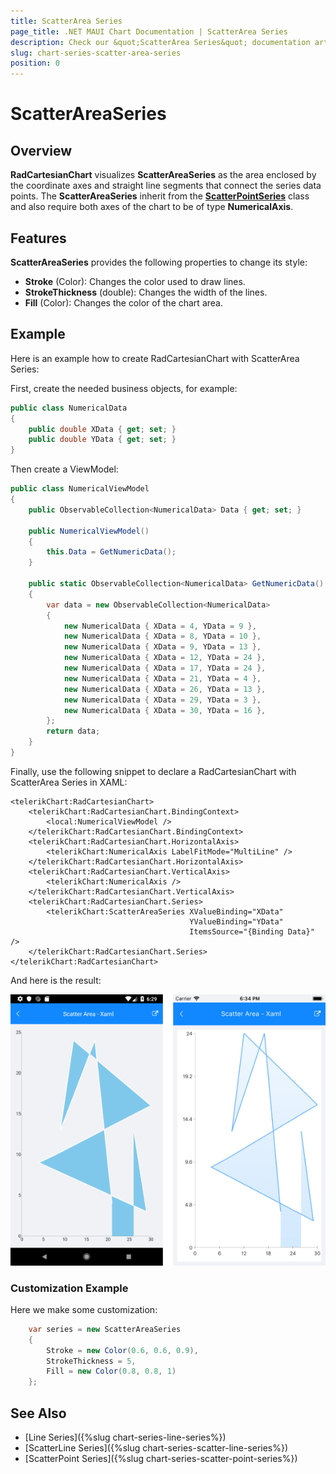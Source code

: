 ```yaml
---
title: ScatterArea Series
page_title: .NET MAUI Chart Documentation | ScatterArea Series
description: Check our &quot;ScatterArea Series&quot; documentation article for Telerik Chart for .NET MAUI
slug: chart-series-scatter-area-series
position: 0
---
```


# ScatterAreaSeries

## Overview

**RadCartesianChart** visualizes **ScatterAreaSeries** as the area enclosed by the coordinate axes and straight line segments that connect the series data points. The **ScatterAreaSeries** inherit from the **[ScatterPointSeries]()** class and also require both axes of the chart to be of type **NumericalAxis**.

## Features

**ScatterAreaSeries** provides the following properties to change its style:

- **Stroke** (Color): Changes the color used to draw lines.
- **StrokeThickness** (double): Changes the width of the lines.
- **Fill** (Color): Changes the color of the chart area.

## Example

Here is an example how to create RadCartesianChart with ScatterArea Series:

First, create the needed business objects, for example:

```C#
public class NumericalData
{
    public double XData { get; set; }
    public double YData { get; set; }
}
```

Then create a ViewModel:

```C#
public class NumericalViewModel
{
    public ObservableCollection<NumericalData> Data { get; set; }

    public NumericalViewModel()
    {
        this.Data = GetNumericData();
    }

    public static ObservableCollection<NumericalData> GetNumericData()
    {
        var data = new ObservableCollection<NumericalData>
        {
            new NumericalData { XData = 4, YData = 9 },
            new NumericalData { XData = 8, YData = 10 },
            new NumericalData { XData = 9, YData = 13 },
            new NumericalData { XData = 12, YData = 24 },
            new NumericalData { XData = 17, YData = 24 },
            new NumericalData { XData = 21, YData = 4 },
            new NumericalData { XData = 26, YData = 13 },
            new NumericalData { XData = 29, YData = 3 },
            new NumericalData { XData = 30, YData = 16 },
        };
        return data;
    }
}
```

Finally, use the following snippet to declare a RadCartesianChart with ScatterArea Series in XAML:

```XAML
<telerikChart:RadCartesianChart>
    <telerikChart:RadCartesianChart.BindingContext>
        <local:NumericalViewModel />
    </telerikChart:RadCartesianChart.BindingContext>
    <telerikChart:RadCartesianChart.HorizontalAxis>
        <telerikChart:NumericalAxis LabelFitMode="MultiLine" />
    </telerikChart:RadCartesianChart.HorizontalAxis>
    <telerikChart:RadCartesianChart.VerticalAxis>
        <telerikChart:NumericalAxis />
    </telerikChart:RadCartesianChart.VerticalAxis>
    <telerikChart:RadCartesianChart.Series>
        <telerikChart:ScatterAreaSeries XValueBinding="XData"
                                        YValueBinding="YData"
                                        ItemsSource="{Binding Data}" />
    </telerikChart:RadCartesianChart.Series>
</telerikChart:RadCartesianChart>
```

And here is the result:

![Basic ScatterAreaSeries](images/cartesian-scatter-area-series-basic-example.png)

### Customization Example

Here we make some customization:
```C#
	var series = new ScatterAreaSeries 
	{ 
		Stroke = new Color(0.6, 0.6, 0.9), 
		StrokeThickness = 5, 
		Fill = new Color(0.8, 0.8, 1) 
	};
```

## See Also

- [Line Series]({%slug chart-series-line-series%})
- [ScatterLine Series]({%slug chart-series-scatter-line-series%})
- [ScatterPoint Series]({%slug chart-series-scatter-point-series%})